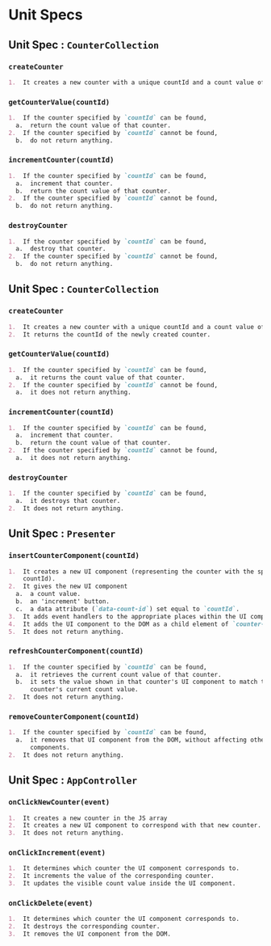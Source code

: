 # Unit Specs

## Unit Spec : `CounterCollection`

### `createCounter`

```markdown
1.  It creates a new counter with a unique countId and a count value of 0.
```

### `getCounterValue(countId)`

```markdown
1.  If the counter specified by `countId` can be found,
  a.  return the count value of that counter.
2.  If the counter specified by `countId` cannot be found,
  b.  do not return anything.
```

### `incrementCounter(countId)`

```markdown
1.  If the counter specified by `countId` can be found,
  a.  increment that counter.
  b.  return the count value of that counter.
2.  If the counter specified by `countId` cannot be found,
  b.  do not return anything.
```

### `destroyCounter`

```markdown
1.  If the counter specified by `countId` can be found,
  a.  destroy that counter.
2.  If the counter specified by `countId` cannot be found,
  b.  do not return anything.
```
## Unit Spec : `CounterCollection`

### `createCounter`

```markdown
1.  It creates a new counter with a unique countId and a count value of 0.
2.  It returns the countId of the newly created counter.
```

### `getCounterValue(countId)`

```markdown
1.  If the counter specified by `countId` can be found,
  a.  it returns the count value of that counter.
2.  If the counter specified by `countId` cannot be found,
  a.  it does not return anything.
```

### `incrementCounter(countId)`

```markdown
1.  If the counter specified by `countId` can be found,
  a.  increment that counter.
  b.  return the count value of that counter.
2.  If the counter specified by `countId` cannot be found,
  a.  it does not return anything.
```

### `destroyCounter`

```markdown
1.  If the counter specified by `countId` can be found,
  a.  it destroys that counter.
2.  It does not return anything.
```

## Unit Spec : `Presenter`

### `insertCounterComponent(countId)`

```markdown
1.  It creates a new UI component (representing the counter with the specified
    countId).
2.  It gives the new UI component
  a.  a count value.
  b.  an 'increment' button.
  c.  a data attribute (`data-count-id`) set equal to `countId`.
3.  It adds event handlers to the appropriate places within the UI component.
4.  It adds the UI component to the DOM as a child element of `counter-list`.
5.  It does not return anything.
```

### `refreshCounterComponent(countId)`

```markdown
1.  If the counter specified by `countId` can be found,
  a.  it retrieves the current count value of that counter.
  b.  it sets the value shown in that counter's UI component to match the
      counter's current count value.
2.  It does not return anything.
```

### `removeCounterComponent(countId)`

```markdown
1.  If the counter specified by `countId` can be found,
  a.  it removes that UI component from the DOM, without affecting other UI
      components.
2.  It does not return anything.
```

## Unit Spec : `AppController`

### `onClickNewCounter(event)`

```markdown
1.  It creates a new counter in the JS array
2.  It creates a new UI component to correspond with that new counter.
3.  It does not return anything.
```

### `onClickIncrement(event)`

```markdown
1.  It determines which counter the UI component corresponds to.
2.  It increments the value of the corresponding counter.
3.  It updates the visible count value inside the UI component.
```

### `onClickDelete(event)`

```markdown
1.  It determines which counter the UI component corresponds to.
2.  It destroys the corresponding counter.
3.  It removes the UI component from the DOM.
```
